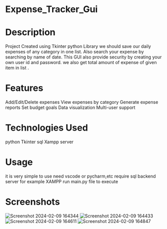 # Expense_Tracker_Gui
# Description
Project Created using Tkinter python Library
we should save our daily expenses of any category in one list.
Also search your expense by searching by name of date.
This GUI also provide security by creating your own user id and password.
we also get total amount of expense of given item in list .
# Features
Add/Edit/Delete expenses
View expenses by category
Generate expense reports
Set budget goals
Data visualization
Multi-user support
# Technologies Used
python
Tkinter 
sql
Xampp server
# Usage
it is very simple to use 
need vscode or pycharm,etc
require sql backend server for example XAMPP
run main.py file to execute
# Screenshots
![Screenshot 2024-02-09 164344](https://github.com/Vikramjeetsingh855/Vikramjeet-Singh/assets/69751869/2694deeb-7de8-4ce5-a716-ac61251bf587)
![Screenshot 2024-02-09 164433](https://github.com/Vikramjeetsingh855/Vikramjeet-Singh/assets/69751869/412ab0f0-a5c0-477c-8b98-303dcf106ed2)
![Screenshot 2024-02-09 164611](https://github.com/Vikramjeetsingh855/Vikramjeet-Singh/assets/69751869/d62d6a38-dedc-4036-af58-423c7af869e8)
![Screenshot 2024-02-09 164847](https://github.com/Vikramjeetsingh855/Vikramjeet-Singh/assets/69751869/6925aaf5-eb76-460f-84eb-2d07e844f1b4)
